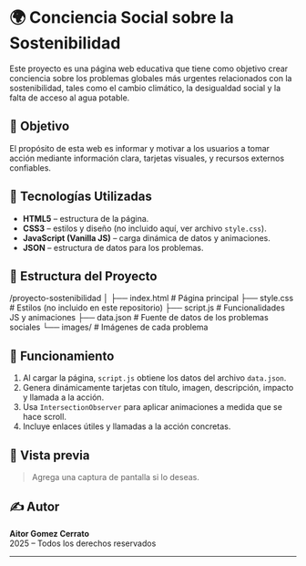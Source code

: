 # 🌍 Conciencia Social sobre la Sostenibilidad

Este proyecto es una página web educativa que tiene como objetivo crear conciencia sobre los problemas globales más urgentes relacionados con la sostenibilidad, tales como el cambio climático, la desigualdad social y la falta de acceso al agua potable.

## 📌 Objetivo

El propósito de esta web es informar y motivar a los usuarios a tomar acción mediante información clara, tarjetas visuales, y recursos externos confiables.

## 🧰 Tecnologías Utilizadas

- **HTML5** – estructura de la página.
- **CSS3** – estilos y diseño (no incluido aquí, ver archivo `style.css`).
- **JavaScript (Vanilla JS)** – carga dinámica de datos y animaciones.
- **JSON** – estructura de datos para los problemas.

## 📁 Estructura del Proyecto

/proyecto-sostenibilidad
│
├── index.html # Página principal
├── style.css # Estilos (no incluido en este repositorio)
├── script.js # Funcionalidades JS y animaciones
├── data.json # Fuente de datos de los problemas sociales
└── images/ # Imágenes de cada problema


## 🚀 Funcionamiento

1. Al cargar la página, `script.js` obtiene los datos del archivo `data.json`.
2. Genera dinámicamente tarjetas con título, imagen, descripción, impacto y llamada a la acción.
3. Usa `IntersectionObserver` para aplicar animaciones a medida que se hace scroll.
4. Incluye enlaces útiles y llamadas a la acción concretas.

## 📸 Vista previa

> Agrega una captura de pantalla si lo deseas.

## ✍️ Autor

**Aitor Gomez Cerrato**  
2025 – Todos los derechos reservados

---
